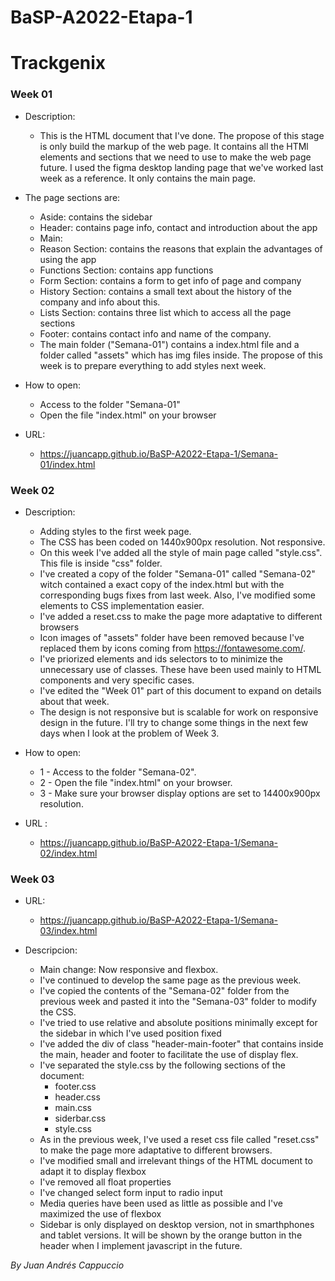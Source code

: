 # BaSP-A2022-Etapa-1
# Trackgenix

### Week 01

- Description:
    - This is the HTML document that I've done. The propose of this stage is only build the markup of the web page. It contains all the HTMl elements and sections that we need to use to make the web page future. I used the figma desktop landing page that we've worked last week as a reference. It only contains the main page.

- The page sections are:
    - Aside: contains the sidebar
    - Header: contains page info, contact and introduction about the app
    - Main:
    - Reason Section: contains the reasons that explain the advantages of using the app
    - Functions Section: contains app functions
    - Form Section: contains a form to get info of page and company
    - History Section: contains a small text about the history of the company and info about this.
    - Lists Section: contains three list which to access all the page sections
    - Footer: contains contact info and name of the company.
    - The main folder ("Semana-01") contains a index.html file and a folder called "assets" which has img files inside. The propose of this week is to prepare everything to add styles next week.

- How to open:
    - Access to the folder "Semana-01"
    - Open the file "index.html" on your browser

- URL:
  - https://juancapp.github.io/BaSP-A2022-Etapa-1/Semana-01/index.html



### Week 02

- Description:
    - Adding styles to the first week page.
    - The CSS has been coded on 1440x900px resolution. Not responsive.
    - On this week I've added all the style of main page called "style.css". This file is inside "css" folder.
    - I've created a copy of the folder "Semana-01" called "Semana-02" witch contained a exact copy of the index.html but with the corresponding bugs fixes from last week. Also, I've modified some elements to CSS implementation easier.
    - I've added a reset.css to make the page more adaptative to different  browsers
    - Icon images of "assets" folder have been removed because I've replaced them by icons coming from https://fontawesome.com/.
    - I've priorized elements and ids selectors to to minimize the unnecessary use of classes. These have been used mainly to HTML components and very specific cases.
    - I've edited the "Week 01" part of this document to expand on details about that week.
    - The design is not responsive but is scalable for work on responsive design in the future. I'll try to change some things in the next few days when I look at the problem of Week 3.

- How to open:
    - 1 - Access to the folder "Semana-02".
    - 2 - Open the file "index.html" on your browser.
    - 3 - Make sure your browser display options are set to 14400x900px resolution.

- URL :
  - https://juancapp.github.io/BaSP-A2022-Etapa-1/Semana-02/index.html


### Week 03

- URL:
  - https://juancapp.github.io/BaSP-A2022-Etapa-1/Semana-03/index.html

- Descripcion:
    - Main change: Now responsive and flexbox.
    - I've continued to develop the same page as the previous week.
    - I've copied the contents of the "Semana-02" folder from the previous week and pasted it into the "Semana-03" folder to modify the CSS.
    - I've tried to use relative and absolute positions minimally except for the sidebar in which I've used position fixed
    - I've added the div of class "header-main-footer" that contains inside the main, header and footer to facilitate the use of display flex.
    - I've separated the style.css by the following sections of the document:
        - footer.css
        - header.css
        - main.css
        - siderbar.css
        - style.css
    - As in the previous week, I've used a reset css file called "reset.css" to make the page more adaptative to different  browsers.
    - I've modified small and irrelevant  things of the HTML document to adapt it to display flexbox
    - I've removed all float properties
    - I've changed select form input to radio input
    - Media queries have been used as little as possible and I've maximized the use of flexbox
    - Sidebar is only displayed on desktop version, not in smarthphones and tablet versions. It will be shown by the orange button in the header when I implement javascript in the future.

 _By Juan Andrés Cappuccio_

